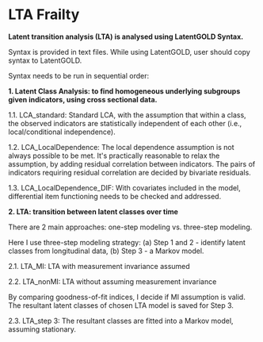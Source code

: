 # LTA Frailty

**Latent transition analysis (LTA) is analysed using LatentGOLD Syntax.**

Syntax is provided in text files. While using LatentGOLD, user should copy syntax to LatentGOLD.

Syntax needs to be run in sequential order:

**1. Latent Class Analysis: to find homogeneous underlying subgroups given indicators, using cross sectional data.**

  1.1. LCA_standard: Standard LCA, with the assumption that within a class, the observed indicators are statistically independent of each other (i.e., local/conditional independence).

  1.2. LCA_LocalDependence: The local dependence assumption is not always possible to be met. It's practically reasonable to relax the assumption, by adding residual correlation between indicators. The pairs of indicators requiring residual correlation are decided by bivariate residuals.

  1.3. LCA_LocalDependence_DIF: With covariates included in the model, differential item functioning needs to be checked and addressed.

**2. LTA: transition between latent classes over time**

  There are 2 main approaches: one-step modeling vs. three-step modeling. 
  
  Here I use three-step modeling strategy: (a) Step 1 and 2 - identify latent classes from longitudinal data, (b) Step 3 - a Markov model.

  2.1. LTA_MI: LTA with measurement invariance assumed

  2.2. LTA_nonMI: LTA without assuming measurement invariance

  By comparing goodness-of-fit indices, I decide if MI assumption is valid. The resultant latent classes of chosen LTA model is saved for Step 3.

  2.3. LTA_step 3: The resultant classes are fitted into a Markov model, assuming stationary.
